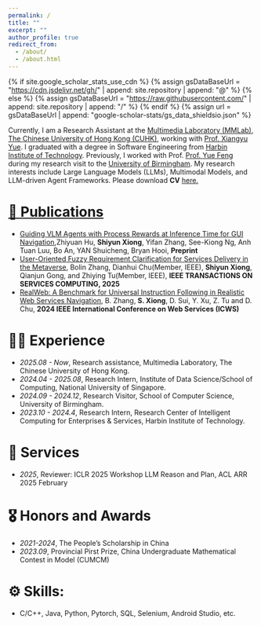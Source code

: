 ```yaml
---
permalink: /
title: ""
excerpt: ""
author_profile: true
redirect_from: 
  - /about/
  - /about.html
---
```


{% if site.google_scholar_stats_use_cdn %}
{% assign gsDataBaseUrl = "https://cdn.jsdelivr.net/gh/" | append: site.repository | append: "@" %}
{% else %}
{% assign gsDataBaseUrl = "https://raw.githubusercontent.com/" | append: site.repository | append: "/" %}
{% endif %}
{% assign url = gsDataBaseUrl | append: "google-scholar-stats/gs_data_shieldsio.json" %}

<span class='anchor' id='about-me'></span>

Currently, I am a Research Assistant at the [Multimedia Laboratory (MMLab)](https://mmlab.ie.cuhk.edu.hk/), [The Chinese University of Hong Kong (CUHK)](https://www.cuhk.edu.hk/english/index.html), working with [Prof. Xiangyu Yue](https://xyue.io/). I graduated with a degree in Software Engineering from [Harbin Institute of Technology](http://en.hit.edu.cn/). Previously, I worked with Prof. [Prof. Yue Feng](https://fengyue-leah.github.io/) during my research visit to the [University of Birmingham](https://www.birmingham.ac.uk/). My research interests include Large Language Models (LLMs), Multimodal Models, and LLM-driven Agent Frameworks. Please download **CV** <a href="_pages/CV_shiyun.pdf"> here.


<span class='anchor' id='publications'></span>
# 📝 Publications 
- [Guiding VLM Agents with Process Rewards at Inference Time for GUI Navigation](https://arxiv.org/abs/2504.16073),Zhiyuan Hu, **Shiyun Xiong**, Yifan Zhang, See-Kiong Ng, Anh Tuan Luu, Bo An, YAN Shuicheng, Bryan Hooi, **Preprint**
- [User-Oriented Fuzzy Requirement Clarification for Services Delivery in the Metaverse](https://christinexc.github.io/sy/), Bolin Zhang, Dianhui Chu(Member, IEEE), **Shiyun Xiong**, Qianjun Gong, and Zhiying Tu(Member, IEEE), **IEEE TRANSACTIONS ON SERVICES COMPUTING, 2025**
- [RealWeb: A Benchmark for Universal Instruction Following in Realistic Web Services Navigation](https://ieeexplore.ieee.org/abstract/document/10707522), B. Zhang, **S. Xiong**, D. Sui, Y. Xu, Z. Tu and D. Chu, **2024 IEEE International Conference on Web Services (ICWS)**


<span class='anchor' id='experience'></span>
# 🧑‍💻 Experience
- *2025.08 - Now*, Research assistance, Multimedia Laboratory, The Chinese University of Hong Kong.
- *2024.04 - 2025.08*, Research Intern, Institute of Data Science/School of Computing, National University of Singapore.
- *2024.09 - 2024.12*, Research Visitor, School of Computer Science, University of Birmingham.
- *2023.10 - 2024.4*, Research Intern, Research Center of Intelligent Computing for Enterprises & Services, Harbin Institute of Technology.

<span class='anchor' id='services'></span>
# 💼 Services
- *2025*, Reviewer: ICLR 2025 Workshop LLM Reason and Plan, ACL ARR 2025 February
  

<span class='anchor' id='honors-and-awards'></span>
# 🎖️ Honors and Awards
- *2021-2024*, The People’s Scholarship in China
- *2023.09*, Provincial Pirst Prize, China Undergraduate Mathematical Contest in Model (CUMCM)


<span class='anchor' id='skills'></span>
# ⚙️ Skills:
- C/C++, Java, Python, Pytorch, SQL, Selenium, Android Studio, etc.
  

